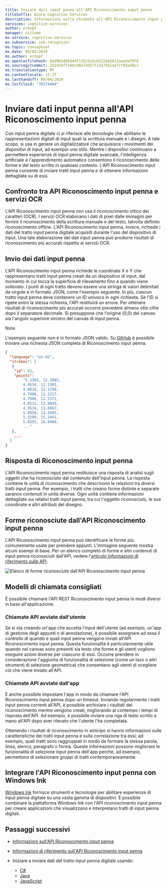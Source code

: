 ```yaml
---
title: Inviare dati input penna all'API Riconoscimento input penna
titleSuffix: Azure Cognitive Services
description: Informazioni sulla chiamata all'API Riconoscimento input penna per diverse applicazioni
services: cognitive-services
author: erhopf
manager: nitinme
ms.service: cognitive-services
ms.subservice: ink-recognizer
ms.topic: conceptual
ms.date: 05/02/2019
ms.author: erhopf
ms.openlocfilehash: 0ad961495d44f13522a3c02224a5612aaedaf076
ms.sourcegitcommit: 32242bf7144c98a7d357712e75b1aefcf93a40cc
ms.translationtype: MT
ms.contentlocale: it-IT
ms.lasthandoff: 09/04/2019
ms.locfileid: "70274484"
---
```

# <a name="send-ink-data-to-the-ink-recognizer-api"></a>Inviare dati input penna all'API Riconoscimento input penna 

Con input penna digitale ci si riferisce alle tecnologie che abilitano le rappresentazioni digitali di input quali la scrittura manuale e i disegni. A tale scopo, si usa in genere un digitalizzatore che acquisisce i movimenti dei dispositivi di input, ad esempio uno stilo. Mentre i dispositivi continuano a permettere esperienze di input penna digitale avanzate, l'intelligenza artificiale e l'apprendimento automatico consentono il riconoscimento delle forme e del testo scritto in qualsiasi contesto. L'API Riconoscimento input penna consente di inviare tratti input penna e di ottenere informazioni dettagliate su di essi. 

## <a name="the-ink-recognizer-api-vs-ocr-services"></a>Confronto tra API Riconoscimento input penna e servizi OCR

L'API Riconoscimento input penna non usa il riconoscimento ottico dei caratteri (OCR). I servizi OCR elaborano i dati di pixel dalle immagini per fornire il riconoscimento della scrittura manuale e del testo, talvolta definito riconoscimento offline. L'API Riconoscimento input penna, invece, richiede i dati del tratto input penna digitale acquisiti durante l'uso del dispositivo di input. Una tale elaborazione dei dati input penna può produrre risultati di riconoscimento più accurati rispetto ai servizi OCR. 

## <a name="sending-ink-data"></a>Invio dei dati input penna

L'API Riconoscimento input penna richiede le coordinate X e Y che rappresentano tratti input penna creati da un dispositivo di input, dal momento in cui tocca la superficie di rilevamento fino a quando viene sollevato. I punti di ogni tratto devono essere una stringa di valori delimitati da virgole e in formato JSON, come l'esempio seguente. In più, ciascun tratto input penna deve contenere un ID univoco in ogni richiesta. Se l'ID si ripete entro la stessa richiesta, l'API restituirà un errore. Per ottenere risultati di riconoscimento più accurati occorre prevedere almeno otto cifre dopo il separatore decimale. Si presuppone che l'origine (0,0) del canvas sia l'angolo superiore sinistro del canvas di input penna.

> [!NOTE]
> L'esempio seguente non è in formato JSON valido. Su [GitHub](https://go.microsoft.com/fwlink/?linkid=2089909) è possibile trovare una richiesta JSON completa di Riconoscimento input penna.
 
```json
{
  "language": "en-US",
  "strokes": [
   {
    "id": 43,
    "points": 
        "5.1365, 12.3845,
        4.9534, 12.1301,
        4.8618, 12.1199,
        4.7906, 12.2217,
        4.7906, 12.5372,
        4.8211, 12.9849,
        4.9534, 13.6667,
        5.0958, 14.4503,
        5.3299, 15.2441,
        5.6555, 16.0480,
        ..."
   },
    ...
  ]
}
```

## <a name="ink-recognizer-response"></a>Risposta di Riconoscimento input penna

L'API Riconoscimento input penna restituisce una risposta di analisi sugli oggetti che ha riconosciuto dal contenuto dell'input penna. La risposta contiene le unità di riconoscimento che descrivono le relazioni tra diversi tratti input penna. Per esempio, i tratti che creano forme distinte e separate saranno contenuti in unità diverse. Ogni unità contiene informazioni dettagliate sui relativi tratti input penna, tra cui l'oggetto riconosciuto, le sue coordinate e altri attributi del disegno.

## <a name="shapes-recognized-by-the-ink-recognizer-api"></a>Forme riconosciute dall'API Riconoscimento input penna

L'API Riconoscimento input penna può identificare le forme più comunemente usate per prendere appunti. L'immagine seguente mostra alcuni esempi di base. Per un elenco completo di forme e altri contenuti di input penna riconosciuti dall'API, vedere l'[articolo Informazioni di riferimento sulle API](https://go.microsoft.com/fwlink/?linkid=2089907). 

![Elenco di forme riconosciute dall'API Riconoscimento input penna](../media/shapes.png)

## <a name="recommended-calling-patterns"></a>Modelli di chiamata consigliati

È possibile chiamare l'API REST Riconoscimento input penna in modi diversi in base all'applicazione. 

### <a name="user-initiated-api-calls"></a>Chiamate API avviate dall'utente

Se si sta creando un'app che accetta l'input dell'utente (ad esempio, un'app di gestione degli appunti o di annotazione), è possibile assegnare ad essa il controllo di quando e quali input penna vengono inviati all'API Riconoscimento input penna. Questa funzionalità è particolarmente utile quando nel canvas sono presenti sia testo che forme e gli utenti vogliono eseguire azioni diverse per ciascuno di essi. Occorre prendere in considerazione l'aggiunta di funzionalità di selezione (come un lazo o altri strumenti di selezione geometrica) che consentano agli utenti di scegliere ciò che viene inviato all'API.  

### <a name="app-initiated-api-calls"></a>Chiamate API avviate dall'app

È anche possibile impostare l'app in modo da chiamare l'API Riconoscimento input penna dopo un timeout. Inviando regolarmente i tratti input penna correnti all'API, è possibile archiviare i risultati del riconoscimento mentre vengono creati, migliorando al contempo i tempi di risposta dell'API. Ad esempio, è possibile inviare una riga di testo scritto a mano all'API dopo aver rilevato che l'utente l'ha completata. 

Ottenendo i risultati di riconoscimento in anticipo si hanno informazioni sulle caratteristiche dei tratti input penna e sulla correlazione tra essi; ad esempio, quali tratti sono raggruppati in modo da formare la stessa parola, linea, elenco, paragrafo o forma. Queste informazioni possono migliorare le funzionalità di selezione input penna dell'app perché, ad esempio, permettono di selezionare gruppi di tratti contemporaneamente.

## <a name="integrate-the-ink-recognizer-api-with-windows-ink"></a>Integrare l'API Riconoscimento input penna con Windows Ink

[Windows Ink](https://docs.microsoft.com/windows/uwp/design/input/pen-and-stylus-interactions) fornisce strumenti e tecnologie per abilitare esperienze di input penna digitale su una vasta gamma di dispositivi. È possibile combinare la piattaforma Windows Ink con l'API riconoscimento input penna per creare applicazioni che visualizzano e interpretano tratti di input penna digitali.

## <a name="next-steps"></a>Passaggi successivi

* [Informazioni sull'API Riconoscimento input penna](../overview.md)
* [Informazioni di riferimento sull'API Riconoscimento input penna](https://go.microsoft.com/fwlink/?linkid=2089907)

* Iniziare a inviare dati del tratto input penna digitale usando:
    * [C#](../quickstarts/csharp.md)
    * [Java](../quickstarts/java.md)
    * [JavaScript](../quickstarts/javascript.md)
